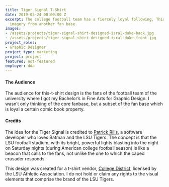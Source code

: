 ```yaml
---
title: Tiger Signal T-Shirt
date: 2019-03-24 00:00:00 Z
excerpt: The college football team has a fiercely loyal following. This design mixes
  imagery from another fan base.
images:
- /assets/projects/tiger-signal-shirt-designed-isral-duke-back.jpg
- /assets/projects/tiger-signal-shirt-designed-isral-duke-front.jpg
project_roles:
- Graphic Designer
project_type: marketing
project: project
featured: not-featured
employer: dda
---
```

<h4>The Audience</h4>
<p>The audience for this-t-shirt design is the fans of the football team of the university where I got my Bachelor’s in Fine Arts for Graphic Design. I wasn’t only thinking of the core fanbase, but a subset of the fan base which is loyal a certain comic book property.</p>
<h4>Credits</h4>
<p>The idea for the Tiger Signal is credited to <a href="http://www.patrickrills.com/" target="_blank">Patrick Rills</a>, a software developer who loves Batman and the LSU Tigers. The concept is that the LSU football stadium, with its bright, powerful lights blasting into the night on Saturday nights (during American college football season) is like a beacon that calls to the fans, not unlike the one to which the caped crusader responds.
</p>
<p>This design was created for a t-shirt vendor, <a href="http://www.collegedistrict.com/" target="_blank">College District</a>, licensed by the LSU Athletic Association. I do not hold or claim any rights to the visual elements that comprise the brand of the LSU Tigers.
</p>